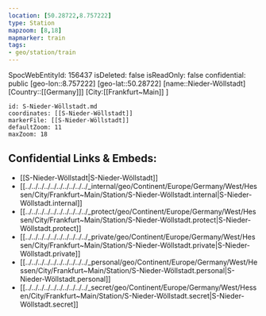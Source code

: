 ```yaml
---
location: [50.28722,8.757222]
type: Station 
mapzoom: [8,18] 
mapmarker: train 
tags:
- geo/station/train
---
```

SpocWebEntityId: 156437
isDeleted: false
isReadOnly: false
confidential: public
[geo-lon::8.757222]
[geo-lat::50.28722]
[name::Nieder-Wöllstadt]
[Country::[[Germany]]]
[City:[[Frankfurt~Main]] ]


```leaflet
id: S-Nieder-Wöllstadt.md
coordinates: [[S-Nieder-Wöllstadt]]
markerFile: [[S-Nieder-Wöllstadt]]
defaultZoom: 11 
maxZoom: 18
```


## Confidential Links & Embeds: 
- [[S-Nieder-Wöllstadt|S-Nieder-Wöllstadt]] 
- [[../../../../../../../../../../_internal/geo/Continent/Europe/Germany/West/Hessen/City/Frankfurt~Main/Station/S-Nieder-Wöllstadt.internal|S-Nieder-Wöllstadt.internal]] 
- [[../../../../../../../../../../_protect/geo/Continent/Europe/Germany/West/Hessen/City/Frankfurt~Main/Station/S-Nieder-Wöllstadt.protect|S-Nieder-Wöllstadt.protect]] 
- [[../../../../../../../../../../_private/geo/Continent/Europe/Germany/West/Hessen/City/Frankfurt~Main/Station/S-Nieder-Wöllstadt.private|S-Nieder-Wöllstadt.private]] 
- [[../../../../../../../../../../_personal/geo/Continent/Europe/Germany/West/Hessen/City/Frankfurt~Main/Station/S-Nieder-Wöllstadt.personal|S-Nieder-Wöllstadt.personal]] 
- [[../../../../../../../../../../_secret/geo/Continent/Europe/Germany/West/Hessen/City/Frankfurt~Main/Station/S-Nieder-Wöllstadt.secret|S-Nieder-Wöllstadt.secret]] 
